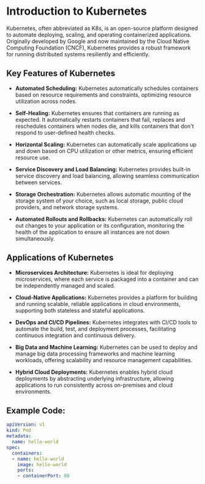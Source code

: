 # Introduction to Kubernetes

Kubernetes, often abbreviated as K8s, is an open-source platform designed to automate deploying, scaling, and operating containerized applications. Originally developed by Google and now maintained by the Cloud Native Computing Foundation (CNCF), Kubernetes provides a robust framework for running distributed systems resiliently and efficiently.

## Key Features of Kubernetes

- **Automated Scheduling:** Kubernetes automatically schedules containers based on resource requirements and constraints, optimizing resource utilization across nodes.

- **Self-Healing:** Kubernetes ensures that containers are running as expected. It automatically restarts containers that fail, replaces and reschedules containers when nodes die, and kills containers that don't respond to user-defined health checks.

- **Horizontal Scaling:** Kubernetes can automatically scale applications up and down based on CPU utilization or other metrics, ensuring efficient resource use.

- **Service Discovery and Load Balancing:** Kubernetes provides built-in service discovery and load balancing, allowing seamless communication between services.

- **Storage Orchestration:** Kubernetes allows automatic mounting of the storage system of your choice, such as local storage, public cloud providers, and network storage systems.

- **Automated Rollouts and Rollbacks:** Kubernetes can automatically roll out changes to your application or its configuration, monitoring the health of the application to ensure all instances are not down simultaneously.

## Applications of Kubernetes

- **Microservices Architecture:** Kubernetes is ideal for deploying microservices, where each service is packaged into a container and can be independently managed and scaled.

- **Cloud-Native Applications:** Kubernetes provides a platform for building and running scalable, reliable applications in cloud environments, supporting both stateless and stateful applications.

- **DevOps and CI/CD Pipelines:** Kubernetes integrates with CI/CD tools to automate the build, test, and deployment processes, facilitating continuous integration and continuous delivery.

- **Big Data and Machine Learning:** Kubernetes can be used to deploy and manage big data processing frameworks and machine learning workloads, offering scalability and resource management capabilities.

- **Hybrid Cloud Deployments:** Kubernetes enables hybrid cloud deployments by abstracting underlying infrastructure, allowing applications to run consistently across on-premises and cloud environments.

## Example Code:

```yaml
apiVersion: v1
kind: Pod
metadata:
  name: hello-world
spec:
  containers:
  - name: hello-world
    image: hello-world
    ports:
    - containerPort: 80
```